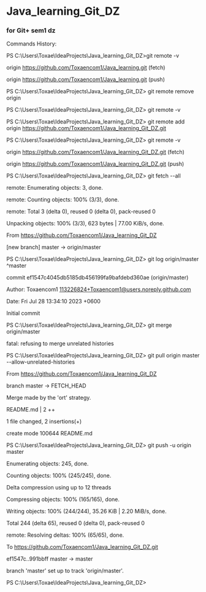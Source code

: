 # Java_learning_Git_DZ
### for Git+ sem1 dz

Commands History:


PS C:\Users\Toxae\IdeaProjects\Java_learning_Git_DZ>git remote -v   

origin  https://github.com/Toxaencom1/Java_learning.git (fetch)

origin  https://github.com/Toxaencom1/Java_learning.git (push)

PS C:\Users\Toxae\IdeaProjects\Java_learning_Git_DZ> git remote remove origin

PS C:\Users\Toxae\IdeaProjects\Java_learning_Git_DZ> git remote -v 

PS C:\Users\Toxae\IdeaProjects\Java_learning_Git_DZ> git remote add origin https://github.com/Toxaencom1/Java_learning_Git_DZ.git

PS C:\Users\Toxae\IdeaProjects\Java_learning_Git_DZ> git remote -v

origin  https://github.com/Toxaencom1/Java_learning_Git_DZ.git (fetch)

origin  https://github.com/Toxaencom1/Java_learning_Git_DZ.git (push)

PS C:\Users\Toxae\IdeaProjects\Java_learning_Git_DZ> git fetch --all

remote: Enumerating objects: 3, done.

remote: Counting objects: 100% (3/3), done.

remote: Total 3 (delta 0), reused 0 (delta 0), pack-reused 0

Unpacking objects: 100% (3/3), 623 bytes | 77.00 KiB/s, done.

From https://github.com/Toxaencom1/Java_learning_Git_DZ

[new branch]      master     -> origin/master

  PS C:\Users\Toxae\IdeaProjects\Java_learning_Git_DZ> git log origin/master ^master

  commit ef1547c4045db5185db456199fa9bafdebd360ae (origin/master)

  Author: Toxaencom1 <113226824+Toxaencom1@users.noreply.github.com>

  Date:   Fri Jul 28 13:34:10 2023 +0600



  Initial commit

  PS C:\Users\Toxae\IdeaProjects\Java_learning_Git_DZ> git merge origin/master

  fatal: refusing to merge unrelated histories

  PS C:\Users\Toxae\IdeaProjects\Java_learning_Git_DZ> git pull origin master --allow-unrelated-histories

  From https://github.com/Toxaencom1/Java_learning_Git_DZ

branch            master     -> FETCH_HEAD

  Merge made by the 'ort' strategy.

  README.md | 2 ++

  
1 file changed, 2 insertions(+)

  create mode 100644 README.md

  PS C:\Users\Toxae\IdeaProjects\Java_learning_Git_DZ> git push -u origin master

  Enumerating objects: 245, done.

  Counting objects: 100% (245/245), done.

  Delta compression using up to 12 threads

  Compressing objects: 100% (165/165), done.

  Writing objects: 100% (244/244), 35.26 KiB | 2.20 MiB/s, done.

  Total 244 (delta 65), reused 0 (delta 0), pack-reused 0

  remote: Resolving deltas: 100% (65/65), done.

  To https://github.com/Toxaencom1/Java_learning_Git_DZ.git

  ef1547c..991bbff  master -> master

  branch 'master' set up to track 'origin/master'.

  PS C:\Users\Toxae\IdeaProjects\Java_learning_Git_DZ>

